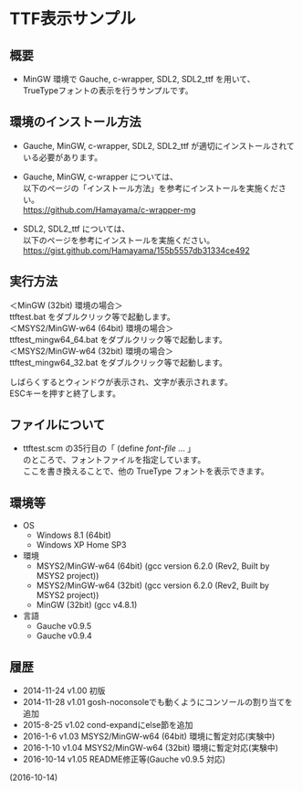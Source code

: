 # TTF表示サンプル

## 概要
- MinGW 環境で Gauche, c-wrapper, SDL2, SDL2_ttf を用いて、  
  TrueTypeフォントの表示を行うサンプルです。


## 環境のインストール方法
- Gauche, MinGW, c-wrapper, SDL2, SDL2_ttf が適切にインストールされている必要があります。

- Gauche, MinGW, c-wrapper については、  
  以下のページの「インストール方法」を参考にインストールを実施ください。  
  https://github.com/Hamayama/c-wrapper-mg

- SDL2, SDL2_ttf については、  
  以下のページを参考にインストールを実施ください。  
  https://gist.github.com/Hamayama/155b5557db31334ce492


## 実行方法
  ＜MinGW (32bit) 環境の場合＞  
  ttftest.bat をダブルクリック等で起動します。  
  ＜MSYS2/MinGW-w64 (64bit) 環境の場合＞  
  ttftest_mingw64_64.bat をダブルクリック等で起動します。  
  ＜MSYS2/MinGW-w64 (32bit) 環境の場合＞  
  ttftest_mingw64_32.bat をダブルクリック等で起動します。  
  
  しばらくするとウィンドウが表示され、文字が表示されます。  
  ESCキーを押すと終了します。


## ファイルについて
- ttftest.scm の35行目の「 (define *font-file* ... 」  
  のところで、フォントファイルを指定しています。  
  ここを書き換えることで、他の TrueType フォントを表示できます。


## 環境等
- OS
  - Windows 8.1 (64bit)
  - Windows XP Home SP3
- 環境
  - MSYS2/MinGW-w64 (64bit) (gcc version 6.2.0 (Rev2, Built by MSYS2 project))
  - MSYS2/MinGW-w64 (32bit) (gcc version 6.2.0 (Rev2, Built by MSYS2 project))
  - MinGW (32bit) (gcc v4.8.1)
- 言語
  - Gauche v0.9.5
  - Gauche v0.9.4

## 履歴
- 2014-11-24 v1.00 初版
- 2014-11-28 v1.01 gosh-noconsoleでも動くようにコンソールの割り当てを追加
- 2015-8-25  v1.02 cond-expandにelse節を追加
- 2016-1-6   v1.03 MSYS2/MinGW-w64 (64bit) 環境に暫定対応(実験中)
- 2016-1-10  v1.04 MSYS2/MinGW-w64 (32bit) 環境に暫定対応(実験中)
- 2016-10-14 v1.05 README修正等(Gauche v0.9.5 対応)


(2016-10-14)
